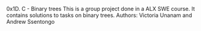 0x1D. C - Binary trees
This is a group project done in a ALX SWE course. It contains solutions to tasks on binary trees.
Authors: Victoria Unanam and Andrew Ssentongo
